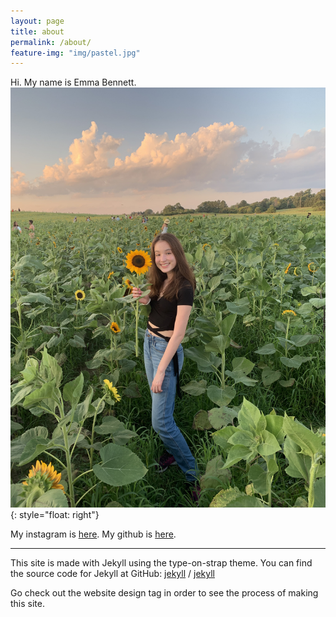 ```yaml
---
layout: page
title: about
permalink: /about/
feature-img: "img/pastel.jpg"
---
```

Hi. My name is Emma Bennett.
![profile](/img/profile.jpg){: style="float: right"}

My instagram is [here](https://www.instagram.com/emma.bbennett/). My github is [here](https://github.com/emma-bennett).

---

This site is made with Jekyll using the type-on-strap theme. You can find the source code for Jekyll at GitHub:
[jekyll][jekyll-organization] /
[jekyll](https://github.com/jekyll/jekyll)

Go check out the website design tag in order to see the process of making this site.


[jekyll-organization]: https://github.com/jekyll
